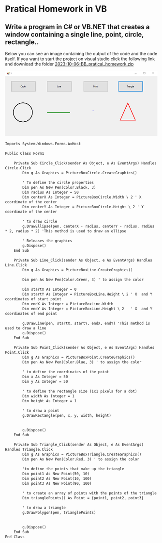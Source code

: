 
# Pratical Homework in VB

## Write a program in C# or VB.NET that creates a window containing a single line, point, circle, rectangle..

Below you can see an image containing the output of the code and the code itself. If you want to start the project on visual studio click the following link and download the folder [2023-10-06-BB_pratical_homework.zip](https://github.com/Garufi1962596/Garufi1962596.github.io/edit/main/_posts)

![it is not possible to view the image please click on the repository link](VB_HW1.png)

    Imports System.Windows.Forms.AxHost

    Public Class Form1

        Private Sub Circle_Click(sender As Object, e As EventArgs) Handles Circle.Click
            Dim g As Graphics = PictureBoxCircle.CreateGraphics()
    
            ' To define the circle properties
            Dim pen As New Pen(Color.Black, 3)
            Dim radius As Integer = 50
            Dim centerX As Integer = PictureBoxCircle.Width \ 2 ' X coordinate of the center
            Dim centerY As Integer = PictureBoxCircle.Height \ 2 ' Y coordinate of the center
    
            ' to draw circle
            g.DrawEllipse(pen, centerX - radius, centerY - radius, radius * 2, radius * 2) 'This method is used to draw an ellipse
    
            ' Releases the graphics
            g.Dispose()
        End Sub
    
        Private Sub Line_Click(sender As Object, e As EventArgs) Handles Line.Click
            Dim g As Graphics = PictureBoxLine.CreateGraphics()
    
            Dim pen As New Pen(Color.Green, 3) ' to assign the color
    
            Dim startX As Integer = 0
            Dim startY As Integer = PictureBoxLine.Height \ 2 ' X  and Y coordinates of start point
            Dim endX As Integer = PictureBoxLine.Width
            Dim endY As Integer = PictureBoxLine.Height \ 2   ' X  and Y coordinates of end point
    
            g.DrawLine(pen, startX, startY, endX, endY) 'This method is used to draw a line
            g.Dispose()
        End Sub
    
        Private Sub Point_Click(sender As Object, e As EventArgs) Handles Point.Click
            Dim g As Graphics = PictureBoxPoint.CreateGraphics()
            Dim pen As New Pen(Color.Blue, 3) ' to assign the color
    
            ' to define the coordinates of the point  
            Dim x As Integer = 50
            Dim y As Integer = 50
    
            ' to define the rectangle size (1x1 pixels for a dot)
            Dim width As Integer = 1
            Dim height As Integer = 1
    
            ' to draw a point
            g.DrawRectangle(pen, x, y, width, height)
    
    
            g.Dispose()
        End Sub
    
        Private Sub Triangle_Click(sender As Object, e As EventArgs) Handles Triangle.Click
            Dim g As Graphics = PictureBoxTriangle.CreateGraphics()
            Dim pen As New Pen(Color.Red, 3) ' to assign the color
    
            'to define the points that make up the triangle
            Dim point1 As New Point(50, 10)
            Dim point2 As New Point(10, 100)
            Dim point3 As New Point(90, 100)
    
            ' to create an array of points with the points of the triangle
            Dim trianglePoints() As Point = {point1, point2, point3}
    
            ' to draw a triangle 
            g.DrawPolygon(pen, trianglePoints)
    
    
            g.Dispose()
        End Sub
    End Class
